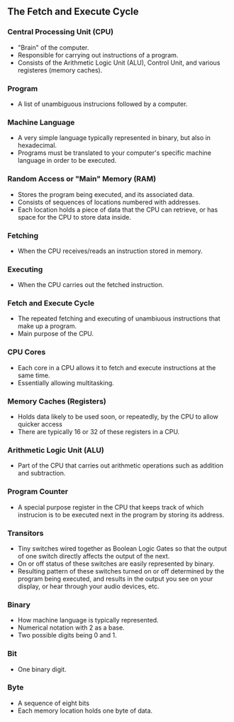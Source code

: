 
## The Fetch and Execute Cycle

### Central Processing Unit (CPU)

- "Brain" of the computer.
- Responsible for carrying out instructions of a program.
- Consists of the Arithmetic Logic Unit (ALU), Control Unit, and various registeres (memory caches).

### Program

- A list of unambiguous instrucions followed by a computer.
### Machine Language

- A very simple language typically represented in binary, but also in hexadecimal.
- Programs must be translated to your computer's specific machine language in order to be executed.

### Random Access or "Main" Memory (RAM)

- Stores the program being executed, and its associated data.
- Consists of sequences of locations numbered with addresses.
- Each location holds a piece of data that the CPU can retrieve, or has space for the CPU to store data inside.

### Fetching

- When the CPU receives/reads an instruction stored in memory.

### Executing

- When the CPU carries out the fetched instruction.

### Fetch and Execute Cycle

- The repeated fetching and executing of unambiuous instructions that make up a program.
- Main purpose of the CPU.

### CPU Cores

- Each core in a CPU allows it to fetch and execute instructions at the same time.
- Essentially allowing multitasking.

### Memory Caches (Registers)

- Holds data likely to be used soon, or repeatedly, by the CPU to allow quicker access
- There are typically 16 or 32 of these registers in a CPU.

### Arithmetic Logic Unit (ALU)

- Part of the CPU that carries out arithmetic operations such as addition and subtraction.

### Program Counter

- A special purpose register in the CPU that keeps track of which instrucion is to be executed next in the program by storing its address.

### Transitors

- Tiny switches wired together as Boolean Logic Gates so that the output of one switch directly affects the output of the next.
- On or off status of these switches are easily represented by binary.
- Resulting pattern of these switches turned on or off determined by the program being executed, and results in the output you see on your display, or hear through your audio devices, etc.

### Binary

- How machine language is typically represented.
- Numerical notation with 2 as a base.
- Two possible digits being 0 and 1.

### Bit

- One binary digit.

### Byte

- A sequence of eight bits
- Each memory location holds one byte of data.
